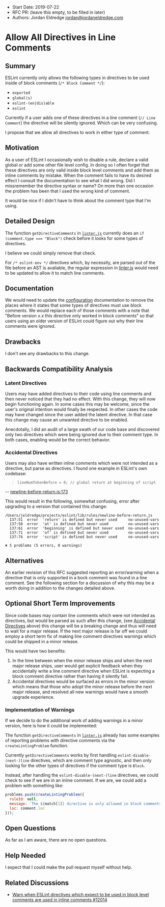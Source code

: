 - Start Date: 2019-07-22
- RFC PR: (leave this empty, to be filled in later)
- Authors: Jordan Eldredge <jordan@jordaneldredge.com>

# Allow All Directives in Line Comments

## Summary

ESLint currently only allows the following types in directives to be used inside of block comments (`/* Block Comment */`):

* `exported`
* `global(s)`
* `eslint-(en|dis)able`
* `eslint`

Currently if a user adds one of these directives in a line comment (`// Line Comment`) the directive will be silently ignored. Which can be very confusing.

I propose that we allow all directives to work in either type of comment.

## Motivation

As a user of ESLint I occasionally wish to disable a rule, declare a valid global or add some other file level config. In doing so I often forget that these directives are only valid inside block level comments and add them as inline comments by mistake. When the comment fails to have its desired effect I consult the documentation to see what I did wrong. Did I missremember the directive syntax or name? On more than one occasion the problem has been that I used the wrong kind of comment.

It would be nice if I didn't have to think about the comment type that I'm using.

## Detailed Design

The function `getDirectiveComments` in [`linter.js`](https://github.com/eslint/eslint/blob/1fb362093a65b99456a11029967d9ee0c31fd697/lib/linter/linter.js#L263) currently does an `if (comment.type === "Block")` check before it looks for some types of directives.

I believe we could simply remove that check.

For `/* eslint-env */` directives which, by necessity, are parsed out of the file before an AST is avaliable, the regular expression in [linter.js](https://github.com/eslint/eslint/blob/fb08b7c9d28bc68864eb940e26df274059228b6a/lib/linter/linter.js#L406) would need to be updated to allow it to match line comments.

## Documentation

We would need to update the [configuration](https://eslint.org/docs/user-guide/configuring#using-configuration-comments) documentation to remove the places where it states that some types of directives must use block comments. We would replace each of those comments with a note that "Before version _x.x_ this directive only worked in block comments" so that users using an older version of ESLint could figure out why their line comments were ignored.

## Drawbacks

I don't see any drawbacks to this change.

## Backwards Compatibility Analysis

### Latent Directives

Users may have added directives to their code using line comments and then never noticed that they had no effect. With this change, they will now begin functioning again. In some cases this may be welcome, since the user's original intention would finally be respected. In other cases the code may have changed since the user added the latent directive. In that case this change may cause an unwanted directive to be enabled.

Anecdotally, I did an audit of a large swath of our code base and discovered only two directives which were being ignored due to their comment type. In both cases, enabling would be the correct behavior.

### Accidental Directives

Users may also have written inline comments which were not intended as a directive, but parse as directives. I found one example in ESLint's own codebase:

> `lineNumTokenBefore = 0; // global return at beginning of script`

-- [newline-before-return.js:173](https://github.com/eslint/eslint/blob/02d7542cfd0c2e95c2222b1e9e38228f4c19df19/lib/rules/newline-before-return.js#L137)

This would result in the following, somewhat confusing, error after upgrading to a version that contained this change:

```
/Users/jeldredge/projects/eslint/lib/rules/newline-before-return.js
  137:51  error  'return' is defined but never used     no-unused-vars
  137:58  error  'at' is defined but never used         no-unused-vars
  137:61  error  'beginning' is defined but never used  no-unused-vars
  137:71  error  'of' is defined but never used         no-unused-vars
  137:74  error  'script' is defined but never used     no-unused-vars

✖ 5 problems (5 errors, 0 warnings)
```

## Alternatives

An earlier revision of this RFC suggested reporting an error/warning when a directive that is only supported in a bock comment was found in a line comment. See the following section for a discussion of why this may be a worth doing in addition to the changes detailed above.

## Optional Short Term Improvements

Since code bases may contain line comments which were not intended as directives, but would be parsed as such after this change, (see [Accidental Directives](#accidental-directives) above) this change will be a breaking change and thus will need to wait for a major release. If the next major release is far off we could employ a short term fix of making line comment directives warnings which could be shipped in a minor release.

This would have two benefits:

1. In the time between when the minor release ships and when the next major release ships, user would get explicit feedback when they accidentally write a line comment directive when ESLint is expecting a block comment directive rather than having it silently fail.
2. Accidental directives would be surfaced as errors in the minor version which means that those who adopt the minor release before the next major release, and resolved all new warnings would have a smooth upgrade experience.

### Implementation of Warnings

If we decide to do the additional work of adding warnings in a minor version, here is how it could be implemented:

The function `getDirectiveComments` in [`linter.js`](https://github.com/eslint/eslint/blob/1fb362093a65b99456a11029967d9ee0c31fd697/lib/linter/linter.js#L263) already has some examples of reporting problems with directive comments via the `createLintingProblem` function.

Currently `getDirectiveComments` works by first handling `eslint-disable-(next-)line` directives, which are comment type agnostic, and then only looking for the other types of directives if the comment type is `Block`.

Instead, after handling the `eslint-disable-(next-)line` directives, we could check to see if we are in an inline comment. If we are, we could add a problem with something like:

```JavaScript
problems.push(createLintingProblem({
  ruleId: null,
  message: `The ${match[1]} directive is only allowed in block comments.`,
  loc: comment.loc
}));
```

## Open Questions

As far as I am aware, there are no open questions.

## Help Needed

I expect that I could make the pull request myself without help.

## Related Discussions

* [Warn when ESLint directives which expect to be used in block level comments are used in inline comments #12014](https://github.com/eslint/eslint/issues/12014)